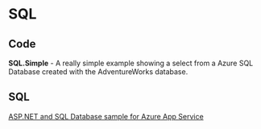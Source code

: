 # SQL

## Code
**SQL.Simple** - A really simple example showing a select from a Azure SQL Database created with the AdventureWorks database.

## SQL
[ASP.NET and SQL Database sample for Azure App Service](https://github.com/Azure-Samples/dotnet-sqldb-tutorial)
